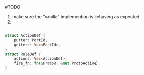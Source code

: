#TODO
1. make sure the "vanilla" implemention is behaving as expected
1. 


```rust

struct ActionDef {
	putter: PortId,
	getters: Vec<PortId>,
}
struct RuleDef {
	actions: Vec<ActionDef>, 
	fire_fn: fn(&ProtoR, &mut ProtoActive),
}  
```